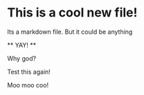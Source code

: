 # This is a cool new file!

Its a markdown file. But it could be anything

** YAY! **

Why god?

Test this again!

Moo moo coo!